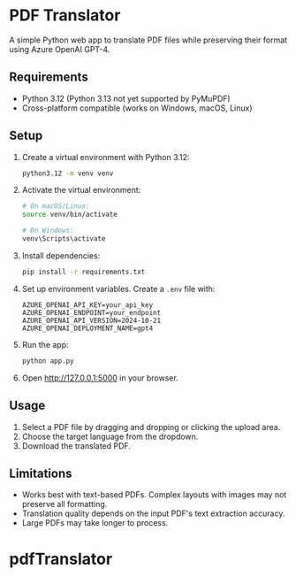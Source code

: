 # PDF Translator

A simple Python web app to translate PDF files while preserving their format using Azure OpenAI GPT-4.

## Requirements

- Python 3.12 (Python 3.13 not yet supported by PyMuPDF)
- Cross-platform compatible (works on Windows, macOS, Linux)

## Setup

1. Create a virtual environment with Python 3.12:
   ```bash
   python3.12 -m venv venv
   ```

2. Activate the virtual environment:
   ```bash
   # On macOS/Linux:
   source venv/bin/activate
   
   # On Windows:
   venv\Scripts\activate
   ```

3. Install dependencies:
   ```bash
   pip install -r requirements.txt
   ```

4. Set up environment variables. Create a `.env` file with:
   ```
   AZURE_OPENAI_API_KEY=your_api_key
   AZURE_OPENAI_ENDPOINT=your_endpoint
   AZURE_OPENAI_API_VERSION=2024-10-21
   AZURE_OPENAI_DEPLOYMENT_NAME=gpt4
   ```

5. Run the app:
   ```bash
   python app.py
   ```

6. Open http://127.0.0.1:5000 in your browser.

## Usage

1. Select a PDF file by dragging and dropping or clicking the upload area.
2. Choose the target language from the dropdown.
4. Download the translated PDF.

## Limitations

- Works best with text-based PDFs. Complex layouts with images may not preserve all formatting.
- Translation quality depends on the input PDF's text extraction accuracy.
- Large PDFs may take longer to process.
# pdfTranslator
